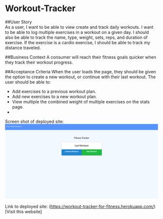 # Workout-Tracker  

##User Story  
As a user, I want to be able to view create and track daily workouts. I want to be able to log multiple exercises in a workout on a given day. I should also be able to track the name, type, weight, sets, reps, and duration of exercise. If the exercise is a cardio exercise, I should be able to track my distance traveled.

##Business Context
A consumer will reach their fitness goals quicker when they track their workout progress.

##Acceptance Criteria
When the user loads the page, they should be given the option to create a new workout, or continue with their last workout.
The user should be able to:  
<ul><li>Add exercises to a previous workout plan.</li>
<li>Add new exercises to a new workout plan.</li>
<li>View multiple the combined weight of multiple exercises on the stats page.<li></ul>

Screen shot of deployed site:
![Workout screen shot](public/assets/images/screenshot.png)

Link to deployed site: (https://workout-tracker-for-fitness.herokuapp.com/)[Visit this website]